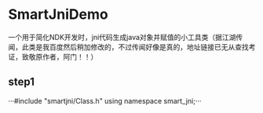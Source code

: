 # SmartJniDemo
一个用于简化NDK开发时，jni代码生成java对象并赋值的小工具类（据江湖传闻，此类是我百度然后稍加修改的，不过传闻好像是真的，地址链接已无从查找考证，致敬原作者，阿门！！）

## step1
···#include "smartjni/Class.h"
using namespace smart_jni;···
